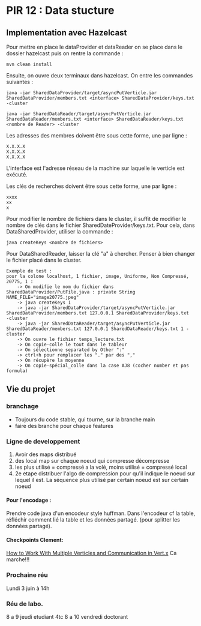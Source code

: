 # PIR 12 : Data stucture

## Implementation avec Hazelcast

Pour mettre en place le dataProvider et dataReader on se place dans le dossier hazelcast puis on rentre la commande :
```
mvn clean install
```

Ensuite, on ouvre deux terminaux dans hazelcast. On entre les commandes suivantes :

```
java -jar SharedDataProvider/target/asyncPutVerticle.jar SharedDataProvider/members.txt <interface> SharedDataProvider/keys.txt
-cluster

java -jar SharedDataReader/target/asyncPutVerticle.jar SharedDataReader/members.txt <interface> SharedDataReader/keys.txt <nombre de Reader> -cluster
```

Les adresses des membres doivent être sous cette forme, une par ligne :

```
X.X.X.X
X.X.X.X
X.X.X.X
```

L'interface est l'adresse réseau de la machine sur laquelle le verticle est exécuté.

Les clés de recherches doivent être sous cette forme, une par ligne :
```
xxxx
xx
x

```
Pour modifier le nombre de fichiers dans le cluster, il suffit de modifier le nombre de clés dans le fichier SharedDateProvider/keys.txt.
Pour cela, dans DataSharedProvider, utiliser la commande :
```
java createKeys <nombre de fichiers> 

```
Pour DataSharedReader, laisser la clé "a" à chercher.
Penser à bien changer le fichier placé dans le cluster.

```
Exemple de test :
pour la colone localhost, 1 fichier, image, Uniforme, Non Compressé, 20775, 1 :
	-> On modifie le nom du fichier dans SharedDataProvider/PutFile.java : private String NAME_FILE="image20775.jpeg"
	-> java createKeys 1
	-> java -jar SharedDataProvider/target/asyncPutVerticle.jar SharedDataProvider/members.txt 127.0.0.1 SharedDataProvider/keys.txt
-cluster
	-> java -jar SharedDataReader/target/asyncPutVerticle.jar SharedDataReader/members.txt 127.0.0.1 SharedDataReader/keys.txt 1 -cluster
	-> On ouvre le fichier temps_lecture.txt
	-> On copie-colle le tout dans le tableur
	-> On sélectionne separated by Other ":"
	-> ctrl+h pour remplacer les "." par des ","
	-> On récupère la moyenne 
	-> On copie-spécial_colle dans la case AJ8 (cocher number et pas formula)
```

## Vie du projet

### branchage
- Toujours du code stable, qui tourne, sur la branche main
- faire des branche pour chaque features

### Ligne de  developpement
1. Avoir des maps distribué
2. des local map sur chaque noeud qui compresse décompresse
3. les plus utilisé = compressé a la volé, moins utilisé = compressé local
4. 2e etape distribuer l'algo de compression pour qu'il indique le noeud sur lequel il est. La séquence plus utilisé par certain noeud est sur certain noeud

#### Pour l'encodage :
Prendre code java d'un encodeur style huffman. Dans l'encodeur cf la table, réfléchir comment lié la table et les données partagé. (pour splitter les données partagé).

#### Checkpoints Clement:
[How to Work With Multiple Verticles and Communication in Vert.x](https://medium.com/@hakdogan/working-with-multiple-verticles-and-communication-between-them-in-vert-x-2ed07e8e6425)
Ca marche!!!

### Prochaine réu
Lundi 3 juin à 14h

### Réu de labo.
8 a 9 jeudi etudiant 4tc
8 a 10 vendredi doctorant
